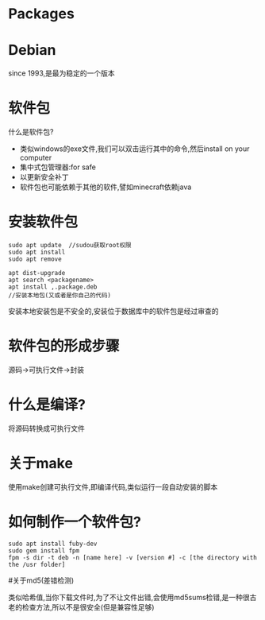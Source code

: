 # Packages



# Debian

since 1993,是最为稳定的一个版本



# 软件包

什么是软件包?

* 类似windows的exe文件,我们可以双击运行其中的命令,然后install on your computer
* 集中式包管理器:for safe
* 以更新安全补丁
* 软件包也可能依赖于其他的软件,譬如minecraft依赖java



# 安装软件包

```shell
sudo apt update  //sudou获取root权限
sudo apt install
sudo apt remove
```





```shell
apt dist-upgrade
apt search <packagename>
apt install ,.package.deb
//安装本地包(又或者是你自己的代码)
```





安装本地安装包是不安全的,安装位于数据库中的软件包是经过审查的

  

# 软件包的形成步骤

源码->可执行文件->封装



# 什么是编译?

将源码转换成可执行文件



# 关于make

使用make创建可执行文件,即编译代码,类似运行一段自动安装的脚本



# 如何制作一个软件包?

```shell
sudo apt install fuby-dev
sudo gem install fpm
fpm -s dir -t deb -n [name here] -v [version #] -c [the directory with the /usr folder]
```

#关于md5(差错检测)

类似哈希值,当你下载文件时,为了不让文件出错,会使用md5sums检错,是一种很古老的检查方法,所以不是很安全(但是兼容性足够)




